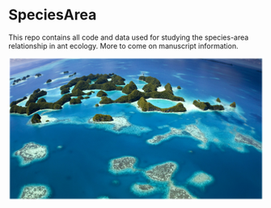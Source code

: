 # SpeciesArea
This repo contains all code and data used for studying the species-area relationship in ant ecology. 
More to come on manuscript information.


![Alt text](islands.png?raw=true "Title")
